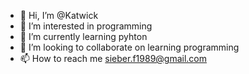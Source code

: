 - 👋 Hi, I’m @Katwick
- 👀 I’m interested in programming
- 🌱 I’m currently learning pyhton
- 💞️ I’m looking to collaborate on learning programming
- 📫 How to reach me sieber.f1989@gmail.com

<!---
Katwizel/Katwizel is a ✨ special ✨ repository because its `README.md` (this file) appears on your GitHub profile.
You can click the Preview link to take a look at your changes.
--->
